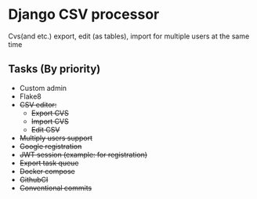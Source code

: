 # Django CSV processor
Cvs(and etc.) export, edit (as tables), import for multiple users at the same time

## Tasks (By priority)

* Custom admin
* Flake8
* ~~CSV editor:~~
    * ~~Export CVS~~
    * ~~Import CVS~~
    * ~~Edit CSV~~
* ~~Multiply users support~~
* ~~Google registration~~
* ~~JWT session (example: for registration)~~
* ~~Export task queue~~
* ~~Docker compose~~
* ~~GithubCI~~
* ~~Conventional commits~~
